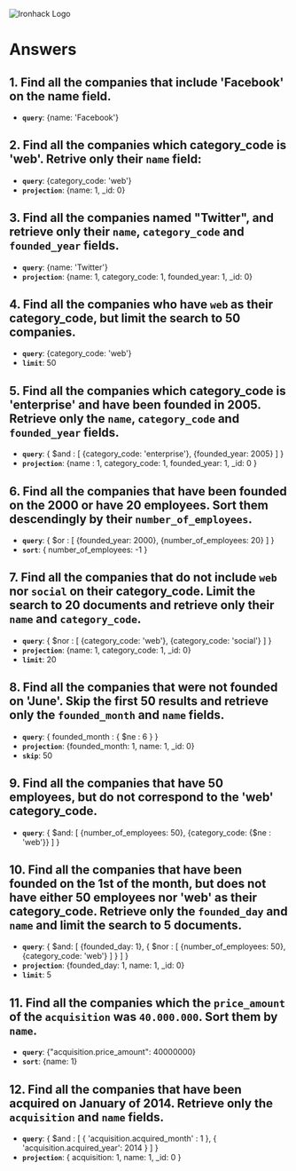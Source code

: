 ![Ironhack Logo](https://i.imgur.com/1QgrNNw.png)

# Answers

## 1. Find all the companies that include 'Facebook' on the **name** field.

 - **`query`**: {name: 'Facebook'}
 
 ## 2. Find all the companies which **category_code** is 'web'. Retrive only their `name` field:

 - **`query`**: {category_code: 'web'}
 - **`projection`**: {name: 1, _id: 0}

## 3. Find all the companies named "Twitter", and retrieve only their `name`, `category_code` and `founded_year` fields.

 - **`query`**: {name: 'Twitter'}
 - **`projection`**: {name: 1, category_code: 1, founded_year: 1, _id: 0}

## 4. Find all the companies who have `web` as their **category_code**, but limit the search to 50 companies.

 - **`query`**: {category_code: 'web'}
 - **`limit`**: 50

## 5. Find all the companies which **category_code** is 'enterprise' and have been founded in 2005. Retrieve only the `name`, `category_code` and `founded_year` fields.

 - **`query`**: { $and : [ {category_code: 'enterprise'}, {founded_year: 2005} ] }
 - **`projection`**: {name : 1, category_code: 1, founded_year: 1, _id: 0 }

## 6. Find all the companies that have been **founded** on the 2000 or have 20 **employees**. Sort them descendingly by their `number_of_employees`.

- **`query`**: { $or : [ {founded_year: 2000}, {number_of_employees: 20} ] }
- **`sort`**: { number_of_employees: -1 }

## 7. Find all the companies that do not include `web` nor `social` on their **category_code**. Limit the search to 20 documents and retrieve only their `name` and `category_code`.

- **`query`**: { $nor : [ {category_code: 'web'}, {category_code: 'social'} ] }
- **`projection`**: {name: 1, category_code: 1, _id: 0}
- **`limit`**: 20

## 8. Find all the companies that were not **founded** on 'June'. Skip the first 50 results and retrieve only the `founded_month` and `name` fields.

- **`query`**: { founded_month : { $ne : 6 } }
- **`projection`**: {founded_month: 1, name: 1, _id: 0}
- **`skip`**: 50

## 9. Find all the companies that have 50 employees, but do not correspond to the 'web' **category_code**. 

- **`query`**: { $and: [ {number_of_employees: 50}, {category_code: {$ne : 'web'}} ] }

## 10. Find all the companies that have been founded on the 1st of the month, but does not have either 50 employees nor 'web' as their **category_code**. Retrieve only the `founded_day` and `name` and limit the search to 5 documents.

- **`query`**: { $and: [ {founded_day: 1}, { $nor : [ {number_of_employees: 50}, {category_code: 'web'} ] } ] }
- **`projection`**: {founded_day: 1, name: 1, _id: 0}
- **`limit`**: 5

## 11. Find all the companies which the `price_amount` of the `acquisition` was **`40.000.000`**. Sort them by `name`.

- **`query`**: {"acquisition.price_amount": 40000000}
- **`sort`**: {name: 1}

## 12. Find all the companies that have been acquired on January of 2014. Retrieve only the `acquisition` and `name` fields.

- **`query`**: { $and : [ { 'acquisition.acquired_month' : 1 }, { 'acquisition.acquired_year': 2014 } ] }
- **`projection`**: { acquisition: 1, name: 1, _id: 0 }